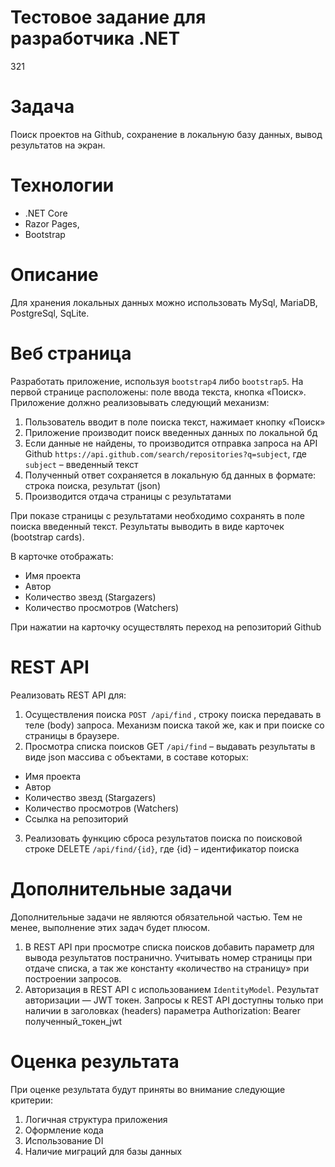 # Тестовое задание для разработчика .NET
321
# Задача
Поиск проектов на Github, сохранение в локальную базу данных, вывод результатов на экран.

# Технологии
- .NET Core
- Razor Pages,
- Bootstrap

# Описание
Для хранения локальных данных можно использовать MySql, MariaDB, PostgreSql, SqLite.

# Веб страница
Разработать приложение, используя ```bootstrap4``` либо ```bootstrap5```. На первой странице расположены: поле ввода текста, кнопка «Поиск».
Приложение должно реализовывать следующий механизм:

1.	Пользователь вводит в поле поиска текст, нажимает кнопку «Поиск»
2.	Приложение производит поиск введенных данных по локальной бд
3.	Если данные не найдены, то производится отправка запроса на API Github  ```https://api.github.com/search/repositories?q=subject```, где ```subject``` – введенный текст
4.	Полученный ответ сохраняется в локальную бд данных в формате: строка поиска, результат (json)
5.	Производится отдача страницы с результатами

При показе страницы с результатами необходимо сохранять в поле поиска введенный текст.
Результаты выводить в виде карточек (bootstrap cards).

В карточке отображать:

- Имя проекта
- Автор
- Количество звезд (Stargazers)
- Количество просмотров (Watchers)

При нажатии на карточку осуществлять переход на репозиторий Github

# REST API
Реализовать REST API для:
1.	Осуществления поиска ```POST /api/find``` , строку поиска передавать в теле (body) запроса. Механизм поиска такой же, как и при поиске со страницы в браузере.
2.	Просмотра списка поисков GET ```/api/find``` – выдавать результаты в виде json массива с объектами, в составе которых:

- Имя проекта 
- Автор
- Количество звезд (Stargazers)
- Количество просмотров (Watchers)
- Ссылка на репозиторий

3.	Реализовать функцию сброса результатов поиска по поисковой строке DELETE ```/api/find/{id}```, где {id} – идентификатор поиска

# Дополнительные задачи
Дополнительные задачи не являются обязательной частью. Тем не менее, выполнение этих задач будет плюсом.
1.	В REST API при просмотре списка поисков добавить параметр для вывода результатов постранично. Учитывать номер страницы при отдаче списка, а так же константу «количество на страницу» при построении запросов.
2.	Авторизация в REST API c использованием  ```IdentityModel```. Результат авторизации — JWT токен. Запросы к REST API доступны только при наличии в заголовках (headers) параметра Authorization: Bearer полученный_токен_jwt

# Оценка результата
При оценке результата будут приняты во внимание следующие критерии:
1.	Логичная структура приложения
2.	Оформление кода
3.	Использование DI
4.	Наличие миграций для базы данных




